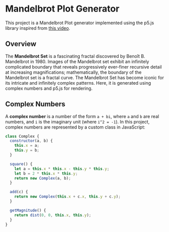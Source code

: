 # Mandelbrot Plot Generator

This project is a Mandelbrot Plot generator implemented using the p5.js library inspired from [this video](https://www.youtube.com/watch?v=FFftmWSzgmk).

## Overview

The **Mandelbrot Set** is a fascinating fractal discovered by Benoît B. Mandelbrot in 1980. Images of the Mandelbrot set exhibit an infinitely complicated boundary that reveals progressively ever-finer recursive detail at increasing magnifications; mathematically, the boundary of the Mandelbrot set is a fractal curve. The Mandelbrot Set has become iconic for its intricate and infinitely complex patterns. Here, it is generated using complex numbers and p5.js for rendering. 

## Complex Numbers

A **complex number** is a number of the form `a + bi`, where `a` and `b` are real numbers, and `i` is the imaginary unit (where `i^2 = -1`). In this project, complex numbers are represented by a custom class in JavaScript:

```javascript
class Complex {
  constructor(a, b) {
    this.x = a;
    this.y = b;
  }

  square() {
    let a = this.x * this.x - this.y * this.y;
    let b = 2 * this.x * this.y;
    return new Complex(a, b);
  }

  add(c) {
    return new Complex(this.x + c.x, this.y + c.y);
  }

  getMagnitude() {
    return dist(0, 0, this.x, this.y);
  }
}
```

